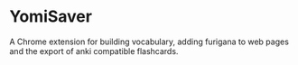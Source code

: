 # YomiSaver
A Chrome extension for building vocabulary, adding furigana to web pages and the export of anki compatible flashcards.
